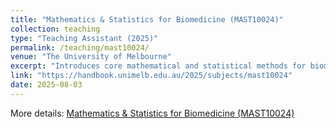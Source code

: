 ```yaml
---
title: "Mathematics & Statistics for Biomedicine (MAST10024)"
collection: teaching
type: "Teaching Assistant (2025)"
permalink: /teaching/mast10024/
venue: "The University of Melbourne"
excerpt: "Introduces core mathematical and statistical methods for biomedical contexts, including modelling and data analysis."
link: "https://handbook.unimelb.edu.au/2025/subjects/mast10024"
date: 2025-08-03
---
```


More details: [Mathematics & Statistics for Biomedicine (MAST10024)](https://handbook.unimelb.edu.au/2025/subjects/mast10024)
